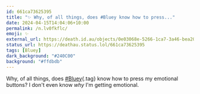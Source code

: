 ```yaml
---
id: 661ca73625395
title: "✨ Why, of all things, does #Bluey know how to press..."
date: 2024-04-15T14:04:06+10:00
permalink: /n.lv0fkflc/
emoji: ✨
external_url: https://death.id.au/objects/0e03068e-5266-1ca7-3a46-bea208916986
status_url: https://deathau.status.lol/661ca73625395
tags: [Bluey]
dark_background: "#240C00"
background: "#ffdbdb"
---
```


Why, of all things, does [#Bluey](/tag/bluey){.tag} know how to press my emotional buttons? I don't even know *why* I'm getting emotional.
